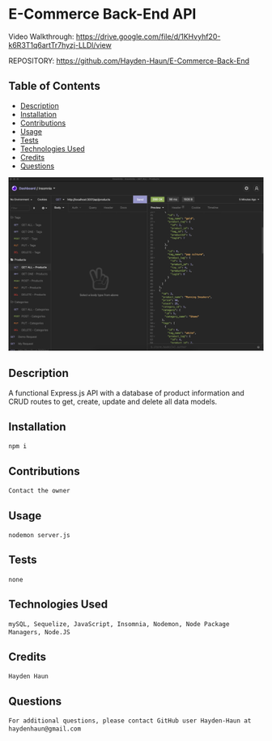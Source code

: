 # E-Commerce Back-End API

Video Walkthrough: https://drive.google.com/file/d/1KHvyhf20-k6R3T1q6artTr7hyzj-LLDl/view

REPOSITORY: https://github.com/Hayden-Haun/E-Commerce-Back-End

## Table of Contents

- [Description](#description)
- [Installation](#installation)
- [Contributions](#contributions)
- [Usage](#usage)
- [Tests](#tests)
- [Technologies Used](#Technologies)
- [Credits](#credits)
- [Questions](#questions)

![Screenshot](./Assets/screenshot.png "SCREENSHOT")

## Description

A functional Express.js API with a database of product information and CRUD routes to get, create, update and delete all data models.

## Installation

    npm i

## Contributions

    Contact the owner

## Usage

    nodemon server.js

## Tests

    none

## Technologies Used

    mySQL, Sequelize, JavaScript, Insomnia, Nodemon, Node Package Managers, Node.JS

## Credits

    Hayden Haun

## Questions

    For additional questions, please contact GitHub user Hayden-Haun at haydenhaun@gmail.com

